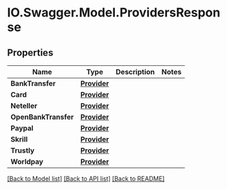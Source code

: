 # IO.Swagger.Model.ProvidersResponse
## Properties

Name | Type | Description | Notes
------------ | ------------- | ------------- | -------------
**BankTransfer** | [**Provider**](Provider.md) |  | 
**Card** | [**Provider**](Provider.md) |  | 
**Neteller** | [**Provider**](Provider.md) |  | 
**OpenBankTransfer** | [**Provider**](Provider.md) |  | 
**Paypal** | [**Provider**](Provider.md) |  | 
**Skrill** | [**Provider**](Provider.md) |  | 
**Trustly** | [**Provider**](Provider.md) |  | 
**Worldpay** | [**Provider**](Provider.md) |  | 

[[Back to Model list]](../README.md#documentation-for-models) [[Back to API list]](../README.md#documentation-for-api-endpoints) [[Back to README]](../README.md)

